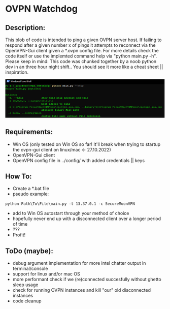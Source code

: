 # OVPN Watchdog

## Description:
This blob of code is intended to ping a given OVPN server host. 
If failing to respond after a given number x of pings it attempts to reconnect via the OpenVPN-Gui client given a *.ovpn config file.
For more details check the code itself or use the implemted command help via "python main.py -h".
Please keep in mind: This code was chunked together by a noob python dev in an three hour night shift.. You should see it more like a cheat sheet || inspiration.

![console help output screenshot](https://github.com/0x1911/ovpn_watchdog/blob/main/_img/help_output.png)

## Requirements:
* Win OS (only tested on Win OS so far! It'll break when trying to startup the ovpn-gui client on linux/mac <- 27.10.2022)
* OpenVPN-Gui client
* OpenVPN config file in ../config/ with added credentials || keys


## How To:
* Create a *.bat file
* pseudo example:
```
python Path\To\File\main.py -t 13.37.0.1 -c SecureMoonVPN
```
* add to Win OS autostart through your method of choice
* hopefully never end up with a disconnected client over a longer period of time
* ???
* Profit!


## ToDo (maybe):
* debug argument implementation for more intel chatter output in terminal/console
* support for linux and/or mac OS
* more performant check if we (re)connected succesfully without ghetto sleep usage
* check for running OVPN instances and kill "our" old disconnected instances
* code cleanup